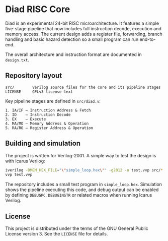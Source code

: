 # Diad RISC Core

Diad is an experimental 24-bit RISC microarchitecture. It features a simple five-stage pipeline that now includes full instruction decode, execution and memory access. The current design adds a register file, forwarding, branch handling and basic hazard detection so a small program can run end-to-end.

The overall architecture and instruction format are documented in `design.txt`.

## Repository layout

```
src/        Verilog source files for the core and its pipeline stages
LICENSE     GPLv3 license text
```

Key pipeline stages are defined in `src/diad.v`:

```
1. IA/IF – Instruction Address & Fetch
2. ID    – Instruction Decode
3. EX    – Execute
4. MA/MO – Memory Address & Operation
5. RA/RO – Register Address & Operation
```

## Building and simulation

The project is written for Verilog-2001. A simple way to test the design is with Icarus Verilog:

```bash
iverilog -DMEM_HEX_FILE="\"simple_loop.hex\"" -g2012 -o test.vvp src/*.v
vvp test.vvp
```

The repository includes a small test program in `simple_loop.hex`.
Simulation shows the pipeline executing this code, and debug output can be enabled by defining `DEBUGPC`, `DEBUGINSTR` or related macros when running Icarus Verilog.

## License

This project is distributed under the terms of the GNU General Public License version 3. See the `LICENSE` file for details.
